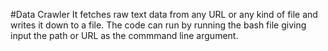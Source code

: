 #Data Crawler
It fetches raw text data from any URL or any kind of file and writes it down to a file.
The code can run by running the bash file giving input the path or URL as the commmand line argument.
